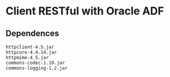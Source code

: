 # Client RESTful with Oracle ADF

## Dependences
````
httpclient-4.5.jar
httpcore-4.4.14.jar
httpmime-4.5.jar
commons-codec-1.10.jar
commons-logging-1.2.jar
````
